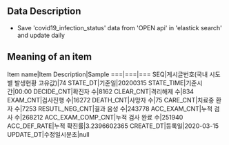 ## Data Description

- Save 'covid19_infection_status' data from 'OPEN api' in 'elastick search' and update daily

## Meaning of an item

Item name|Item Description|Sample
===|===|===
SEQ|게시글번호(국내 시도별 발생현황 고유값)|74
STATE_DT|기준일|20200315
STATE_TIME|기준시간|00:00
DECIDE_CNT|확진자 수|8162
CLEAR_CNT|격리해제 수|834
EXAM_CNT|검사진행 수|16272
DEATH_CNT|사망자 수|75
CARE_CNT|치료중 환자 수|7253
RESUTL_NEG_CNT|결과 음성 수|243778
ACC_EXAM_CNT|누적 검사 수|268212
ACC_EXAM_COMP_CNT|누적 검사 완료 수|251940
ACC_DEF_RATE|누적 확진률|3.2396602365
CREATE_DT|등록일|2020-03-15
UPDATE_DT|수정일시분초|null
